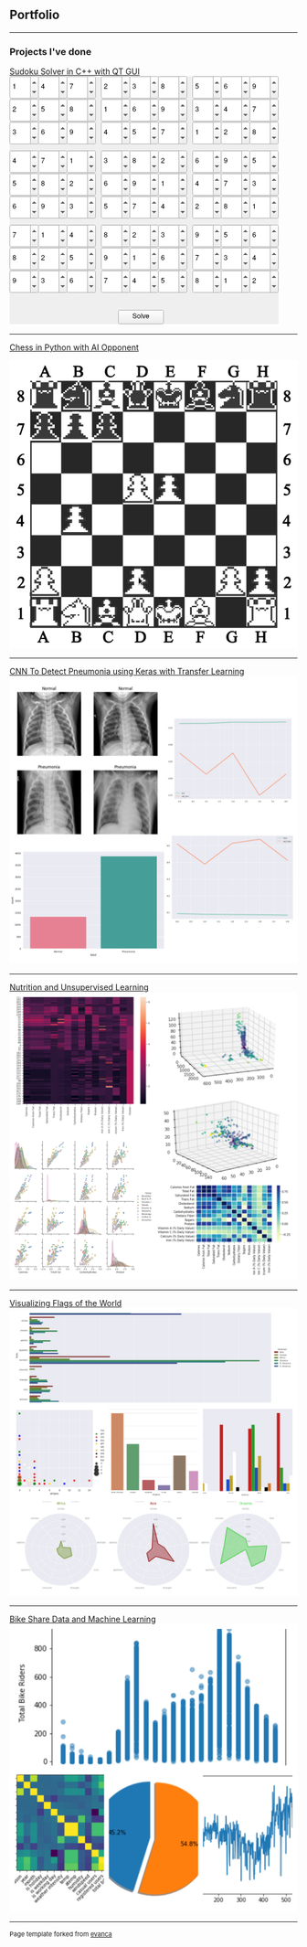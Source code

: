## Portfolio

---

### Projects I've done

[Sudoku Solver in C++ with QT GUI](https://github.com/amontano495/SudokuSolverQt)
<img src="images/sudoku_solver_screenshot.png?raw=true"/>

---
[Chess in Python with AI Opponent](https://github.com/amontano495/chessEngine)

<img src="images/chess.gif?raw=true"/>

---
[CNN To Detect Pneumonia using Keras with Transfer Learning](https://nbviewer.jupyter.org/github/amontano495/Pneumonia_Detector/blob/master/PneumoniaClassifier.ipynb)
<img src="images/project4.jpg?raw=true"/>

---
[Nutrition and Unsupervised Learning](https://nbviewer.jupyter.org/github/amontano495/McDonalds-Nutrition/blob/master/McDonaldsNutrtionFacts.ipynb)
<img src="images/project1.jpg?raw=true"/>

---
[Visualizing Flags of the World](https://nbviewer.jupyter.org/github/amontano495/FlagData/blob/master/FlagViz.ipynb)
<img src="images/project2.jpg?raw=true"/>

---
[Bike Share Data and Machine Learning](https://nbviewer.jupyter.org/github/amontano495/BikeData/tree/master/)
<img src="images/project3.jpg?raw=true"/>




---
<p style="font-size:11px">Page template forked from <a href="https://github.com/evanca/quick-portfolio">evanca</a></p>
<!-- Remove above link if you don't want to attibute -->
